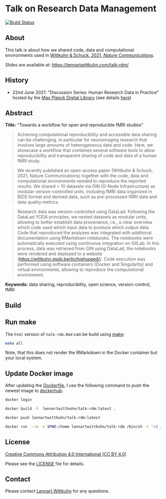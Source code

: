 # Talk on Research Data Management

[![Build Status](https://travis-ci.com/lnnrtwttkhn/talk-rdm.svg?branch=master)](https://travis-ci.com/lnnrtwttkhn/talk-rdm)

## About

This talk is about how we shared code, data and computational environments used in [Wittkuhn & Schuck, 2021, *Nature Communications*](https://doi.org/10.1038/s41467-021-21970-2).

Slides are available at: https://lennartwittkuhn.com/talk-rdm/

## History

- 22nd June 2021: "Discussion Series: Human Research Data in Practice" hosted by the [Max Planck Digital Library](https://www.mpdl.mpg.de/en/) (see details [here](https://rdm.mpdl.mpg.de/2021/05/27/discussion-series-human-research-data-in-practice-on-22th-june-2021/))

## Abstract

**Title:** "Towards a workflow for open and reproducible fMRI studies"

> Achieving computational reproducibility and accessible data sharing can be challenging, in particular for neuroimaging research that involves large amounts of heterogeneous data and code. Here, we showcase a workflow that combines several software tools to allow reproducibility and transparent sharing of code and data of a human fMRI study.

> We recently published an open-access paper (Wittkuhn & Schuck, 2021, Nature Communications) together with the code, data and computational environments needed to reproduce the reported results. We shared > 10 datasets via GIN (G-Node Infrastructure) as modular version-controlled units, including fMRI data organized in BIDS format and derived data, such as pre-processed fMRI data and data quality metrics.

> Research data was version-controlled using DataLad. Following the DataLad YODA principles, we nested datasets as modular units, allowing to better establish data provenance, i.e., a clear overview which code used which input data to produce which output data. Code that reproduced the analyses was integrated with additional documentation using RMarkdown notebooks. The notebooks were automatically executed using continuous integration on GitLab. In this process, data was retrieved from GIN using DataLad, the notebooks were rendered and deployed to a website (https://wittkuhn.mpib.berlin/highspeed/). Code execution was performed using software containers (Docker and Singularity) and virtual environments, allowing to reproduce the computational environment.

**Keywords:** data sharing, reproducibility, open science, version-control, fMRI

## Build

## Run make

The `html` version of `talk-rdm.Rmd` can be build using [make](Makefile):

```bash
make all
```

Note, that this does not render the RMarkdown in the Docker container but your local system.

## Update Docker image

After updating the [Dockerfile](Dockerfile), I use the following command to push the newest image to [dockerhub](https://hub.docker.com/r/lennartwittkuhn/talk-rdm):

```bash
docker login
```

```bash
docker build -t  lennartwittkuhn/talk-rdm:latest .
```

```bash
docker push lennartwittkuhn/talk-rdm:latest
```

```bash
docker run --rm -v $PWD:/home lennartwittkuhn/talk-rdm /bin/sh -c "cd /home; make all"
```

## License

[Creative Commons Attribution 4.0 International (CC BY 4.0)](https://creativecommons.org/licenses/by/4.0/)

Please see the [LICENSE](LICENSE) file for details.

## Contact

Please contact [Lennart Wittkuhn](mailto:wittkuhn@mpib-berlin.mpg.de) for any questions.

